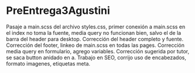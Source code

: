 # PreEntrega3Agustini
Pasaje a main.scss del archivo styles.css, primer conexión a main.scss en el index no toma la fuente, media query no funcionan bien, salvo el de la barra del header para desktop.
Corrección del header completo y fuente.
Corrección del footer, linkeo de main.scss en todas las pages.
Corrección media query en formulario, agrego variables.
Corrección sugerida por tutor, se saca button anidado en a.
Trabajo en SEO, corrijo uso de encabezados, formato imagenes, etiquetas meta.